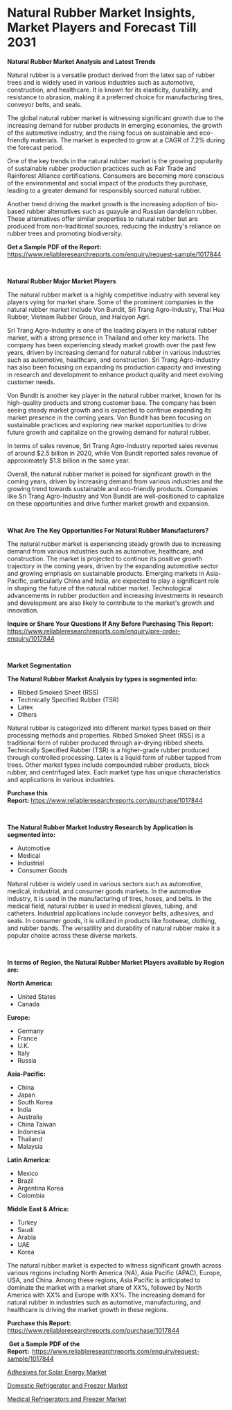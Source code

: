 <p><h1>Natural Rubber Market Insights, Market Players and Forecast Till 2031</h1></p><p><strong>Natural Rubber Market Analysis and Latest Trends</strong></p>
<p><p>Natural rubber is a versatile product derived from the latex sap of rubber trees and is widely used in various industries such as automotive, construction, and healthcare. It is known for its elasticity, durability, and resistance to abrasion, making it a preferred choice for manufacturing tires, conveyor belts, and seals.</p><p>The global natural rubber market is witnessing significant growth due to the increasing demand for rubber products in emerging economies, the growth of the automotive industry, and the rising focus on sustainable and eco-friendly materials. The market is expected to grow at a CAGR of 7.2% during the forecast period.</p><p>One of the key trends in the natural rubber market is the growing popularity of sustainable rubber production practices such as Fair Trade and Rainforest Alliance certifications. Consumers are becoming more conscious of the environmental and social impact of the products they purchase, leading to a greater demand for responsibly sourced natural rubber.</p><p>Another trend driving the market growth is the increasing adoption of bio-based rubber alternatives such as guayule and Russian dandelion rubber. These alternatives offer similar properties to natural rubber but are produced from non-traditional sources, reducing the industry's reliance on rubber trees and promoting biodiversity.</p></p>
<p><strong>Get a Sample PDF of the Report:&nbsp;</strong> <a href="https://www.reliableresearchreports.com/enquiry/request-sample/1017844">https://www.reliableresearchreports.com/enquiry/request-sample/1017844</a></p>
<p>&nbsp;</p>
<p><strong>Natural Rubber Major Market Players</strong></p>
<p><p>The natural rubber market is a highly competitive industry with several key players vying for market share. Some of the prominent companies in the natural rubber market include Von Bundit, Sri Trang Agro-Industry, Thai Hua Rubber, Vietnam Rubber Group, and Halcyon Agri.</p><p>Sri Trang Agro-Industry is one of the leading players in the natural rubber market, with a strong presence in Thailand and other key markets. The company has been experiencing steady market growth over the past few years, driven by increasing demand for natural rubber in various industries such as automotive, healthcare, and construction. Sri Trang Agro-Industry has also been focusing on expanding its production capacity and investing in research and development to enhance product quality and meet evolving customer needs.</p><p>Von Bundit is another key player in the natural rubber market, known for its high-quality products and strong customer base. The company has been seeing steady market growth and is expected to continue expanding its market presence in the coming years. Von Bundit has been focusing on sustainable practices and exploring new market opportunities to drive future growth and capitalize on the growing demand for natural rubber.</p><p>In terms of sales revenue, Sri Trang Agro-Industry reported sales revenue of around $2.5 billion in 2020, while Von Bundit reported sales revenue of approximately $1.8 billion in the same year.</p><p>Overall, the natural rubber market is poised for significant growth in the coming years, driven by increasing demand from various industries and the growing trend towards sustainable and eco-friendly products. Companies like Sri Trang Agro-Industry and Von Bundit are well-positioned to capitalize on these opportunities and drive further market growth and expansion.</p></p>
<p>&nbsp;</p>
<p><strong>What Are The Key Opportunities For Natural Rubber Manufacturers?</strong></p>
<p><p>The natural rubber market is experiencing steady growth due to increasing demand from various industries such as automotive, healthcare, and construction. The market is projected to continue its positive growth trajectory in the coming years, driven by the expanding automotive sector and growing emphasis on sustainable products. Emerging markets in Asia-Pacific, particularly China and India, are expected to play a significant role in shaping the future of the natural rubber market. Technological advancements in rubber production and increasing investments in research and development are also likely to contribute to the market's growth and innovation.</p></p>
<p><strong>Inquire or Share Your Questions If Any Before Purchasing This Report:</strong> <a href="https://www.reliableresearchreports.com/enquiry/pre-order-enquiry/1017844">https://www.reliableresearchreports.com/enquiry/pre-order-enquiry/1017844</a></p>
<p>&nbsp;</p>
<p><strong>Market Segmentation</strong></p>
<p><strong>The Natural Rubber Market Analysis by types is segmented into:</strong></p>
<p><ul><li>Ribbed Smoked Sheet (RSS)</li><li>Technically Specified Rubber (TSR)</li><li>Latex</li><li>Others</li></ul></p>
<p><p>Natural rubber is categorized into different market types based on their processing methods and properties. Ribbed Smoked Sheet (RSS) is a traditional form of rubber produced through air-drying ribbed sheets. Technically Specified Rubber (TSR) is a higher-grade rubber produced through controlled processing. Latex is a liquid form of rubber tapped from trees. Other market types include compounded rubber products, block rubber, and centrifuged latex. Each market type has unique characteristics and applications in various industries.</p></p>
<p><strong>Purchase this Report:&nbsp;</strong><a href="https://www.reliableresearchreports.com/purchase/1017844">https://www.reliableresearchreports.com/purchase/1017844</a></p>
<p>&nbsp;</p>
<p><strong>The Natural Rubber Market Industry Research by Application is segmented into:</strong></p>
<p><ul><li>Automotive</li><li>Medical</li><li>Industrial</li><li>Consumer Goods</li></ul></p>
<p><p>Natural rubber is widely used in various sectors such as automotive, medical, industrial, and consumer goods markets. In the automotive industry, it is used in the manufacturing of tires, hoses, and belts. In the medical field, natural rubber is used in medical gloves, tubing, and catheters. Industrial applications include conveyor belts, adhesives, and seals. In consumer goods, it is utilized in products like footwear, clothing, and rubber bands. The versatility and durability of natural rubber make it a popular choice across these diverse markets.</p></p>
<p>&nbsp;</p>
<p><strong>In terms of Region, the Natural Rubber Market Players available by Region are:</strong></p>
<p>
    <p> <strong> North America: </strong>
        <ul>
            <li>United States</li>
            <li>Canada</li>
        </ul>
        </p> 
    <p> <strong> Europe: </strong>
        <ul>
            <li>Germany</li>
            <li>France</li>
            <li>U.K.</li>
            <li>Italy</li>
            <li>Russia</li>
        </ul>
        </p> 
    <p> <strong> Asia-Pacific: </strong>
        <ul>
            <li>China</li>
            <li>Japan</li>
            <li>South Korea</li>
            <li>India</li>
            <li>Australia</li>
            <li>China Taiwan</li>
            <li>Indonesia</li>
            <li>Thailand</li>
            <li>Malaysia</li>
        </ul>
        </p> 
    <p> <strong> Latin America: </strong>
        <ul>
            <li>Mexico</li>
            <li>Brazil</li>
            <li>Argentina Korea</li>
            <li>Colombia</li>
        </ul>
        </p> 
    <p> <strong> Middle East & Africa: </strong>
        <ul>
            <li>Turkey</li>
            <li>Saudi</li>
            <li>Arabia</li>
            <li>UAE</li>
            <li>Korea</li>
        </ul>
    </p>
    </p>
<p><p>The natural rubber market is expected to witness significant growth across various regions including North America (NA), Asia Pacific (APAC), Europe, USA, and China. Among these regions, Asia Pacific is anticipated to dominate the market with a market share of XX%, followed by North America with XX% and Europe with XX%. The increasing demand for natural rubber in industries such as automotive, manufacturing, and healthcare is driving the market growth in these regions.</p></p>
<p><strong>Purchase this Report: </strong><a href="https://www.reliableresearchreports.com/purchase/1017844">https://www.reliableresearchreports.com/purchase/1017844</a></p>
<p>&nbsp;<strong>Get a Sample PDF of the Report:&nbsp;&nbsp;</strong><a href="https://www.reliableresearchreports.com/enquiry/request-sample/1017844">https://www.reliableresearchreports.com/enquiry/request-sample/1017844</a></p>
<p><strong></strong></p>
<p><p><a href="https://view.publitas.com/reportprime-1/adhesives-for-solar-energy-market-size-furnishes-valuable-information-encompassing-market-share-market-trends-and-projections-spanning-from-2023-to-2030/">Adhesives for Solar Energy Market</a></p><p><a href="https://view.publitas.com/reportprime-1/domestic-refrigerator-and-freezer-market-share-market-new-trends-analysis-report-by-type-by-application-by-end-use-by-region-and-segment-forecasts-2023-2030/">Domestic Refrigerator and Freezer Market</a></p><p><a href="https://view.publitas.com/reportprime-1/medical-refrigerators-and-freezer-market-size-market-trends-and-growth-outlook-forecasted-for-period-from-2023-to-2030/">Medical Refrigerators and Freezer Market</a></p></p>